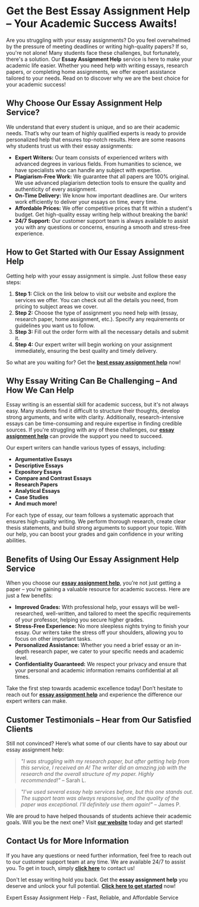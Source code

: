 <h1>Get the Best Essay Assignment Help – Your Academic Success Awaits!</h1>

<p>Are you struggling with your essay assignments? Do you feel overwhelmed by the pressure of meeting deadlines or writing high-quality papers? If so, you're not alone! Many students face these challenges, but fortunately, there's a solution. Our <strong>Essay Assignment Help</strong> service is here to make your academic life easier. Whether you need help with writing essays, research papers, or completing home assignments, we offer expert assistance tailored to your needs. Read on to discover why we are the best choice for your academic success!</p>

<h2>Why Choose Our Essay Assignment Help Service?</h2>

<p>We understand that every student is unique, and so are their academic needs. That’s why our team of highly qualified experts is ready to provide personalized help that ensures top-notch results. Here are some reasons why students trust us with their essay assignments:</p>

<ul>
  <li><strong>Expert Writers:</strong> Our team consists of experienced writers with advanced degrees in various fields. From humanities to science, we have specialists who can handle any subject with expertise.</li>
  <li><strong>Plagiarism-Free Work:</strong> We guarantee that all papers are 100% original. We use advanced plagiarism detection tools to ensure the quality and authenticity of every assignment.</li>
  <li><strong>On-Time Delivery:</strong> We know how important deadlines are. Our writers work efficiently to deliver your essays on time, every time.</li>
  <li><strong>Affordable Prices:</strong> We offer competitive prices that fit within a student's budget. Get high-quality essay writing help without breaking the bank!</li>
  <li><strong>24/7 Support:</strong> Our customer support team is always available to assist you with any questions or concerns, ensuring a smooth and stress-free experience.</li>
</ul>

<h2>How to Get Started with Our Essay Assignment Help</h2>

<p>Getting help with your essay assignment is simple. Just follow these easy steps:</p>

<ol>
  <li><strong>Step 1:</strong> Click on the link below to visit our website and explore the services we offer. You can check out all the details you need, from pricing to subject areas we cover.</li>
  <li><strong>Step 2:</strong> Choose the type of assignment you need help with (essay, research paper, home assignment, etc.). Specify any requirements or guidelines you want us to follow.</li>
  <li><strong>Step 3:</strong> Fill out the order form with all the necessary details and submit it.</li>
  <li><strong>Step 4:</strong> Our expert writer will begin working on your assignment immediately, ensuring the best quality and timely delivery.</li>
</ol>

<p>So what are you waiting for? Get the <a href="https://tinyurl.com/topessay?keyword=essay+assignment+help" target="_blank"><strong>best essay assignment help</strong></a> now!</p>

<h2>Why Essay Writing Can Be Challenging – And How We Can Help</h2>

<p>Essay writing is an essential skill for academic success, but it's not always easy. Many students find it difficult to structure their thoughts, develop strong arguments, and write with clarity. Additionally, research-intensive essays can be time-consuming and require expertise in finding credible sources. If you're struggling with any of these challenges, our <a href="https://tinyurl.com/topessay?keyword=essay+assignment+help" target="_blank"><strong>essay assignment help</strong></a> can provide the support you need to succeed.</p>

<p>Our expert writers can handle various types of essays, including:</p>

<ul>
  <li><strong>Argumentative Essays</strong></li>
  <li><strong>Descriptive Essays</strong></li>
  <li><strong>Expository Essays</strong></li>
  <li><strong>Compare and Contrast Essays</strong></li>
  <li><strong>Research Papers</strong></li>
  <li><strong>Analytical Essays</strong></li>
  <li><strong>Case Studies</strong></li>
  <li><strong>And much more!</strong></li>
</ul>

<p>For each type of essay, our team follows a systematic approach that ensures high-quality writing. We perform thorough research, create clear thesis statements, and build strong arguments to support your topic. With our help, you can boost your grades and gain confidence in your writing abilities.</p>

<h2>Benefits of Using Our Essay Assignment Help Service</h2>

<p>When you choose our <a href="https://tinyurl.com/topessay?keyword=essay+assignment+help" target="_blank"><strong>essay assignment help</strong></a>, you’re not just getting a paper – you're gaining a valuable resource for academic success. Here are just a few benefits:</p>

<ul>
  <li><strong>Improved Grades:</strong> With professional help, your essays will be well-researched, well-written, and tailored to meet the specific requirements of your professor, helping you secure higher grades.</li>
  <li><strong>Stress-Free Experience:</strong> No more sleepless nights trying to finish your essay. Our writers take the stress off your shoulders, allowing you to focus on other important tasks.</li>
  <li><strong>Personalized Assistance:</strong> Whether you need a brief essay or an in-depth research paper, we cater to your specific needs and academic level.</li>
  <li><strong>Confidentiality Guaranteed:</strong> We respect your privacy and ensure that your personal and academic information remains confidential at all times.</li>
</ul>

<p>Take the first step towards academic excellence today! Don’t hesitate to reach out for <a href="https://tinyurl.com/topessay?keyword=essay+assignment+help" target="_blank"><strong>essay assignment help</strong></a> and experience the difference our expert writers can make.</p>

<h2>Customer Testimonials – Hear from Our Satisfied Clients</h2>

<p>Still not convinced? Here’s what some of our clients have to say about our essay assignment help:</p>

<blockquote>
  <p><em>"I was struggling with my research paper, but after getting help from this service, I received an A! The writer did an amazing job with the research and the overall structure of my paper. Highly recommended!"</em> – Sarah L.</p>
</blockquote>

<blockquote>
  <p><em>"I’ve used several essay help services before, but this one stands out. The support team was always responsive, and the quality of the paper was exceptional. I’ll definitely use them again!"</em> – James P.</p>
</blockquote>

<p>We are proud to have helped thousands of students achieve their academic goals. Will you be the next one? Visit <a href="https://tinyurl.com/topessay?keyword=essay+assignment+help" target="_blank"><strong>our website</strong></a> today and get started!</p>

<h2>Contact Us for More Information</h2>

<p>If you have any questions or need further information, feel free to reach out to our customer support team at any time. We are available 24/7 to assist you. To get in touch, simply <a href="https://tinyurl.com/topessay?keyword=essay+assignment+help" target="_blank"><strong>click here</strong></a> to contact us!</p>

<p>Don't let essay writing hold you back. Get the <strong>essay assignment help</strong> you deserve and unlock your full potential. <a href="https://tinyurl.com/topessay?keyword=essay+assignment+help" target="_blank"><strong>Click here to get started</strong></a> now!</p>
Expert Essay Assignment Help - Fast, Reliable, and Affordable Service
